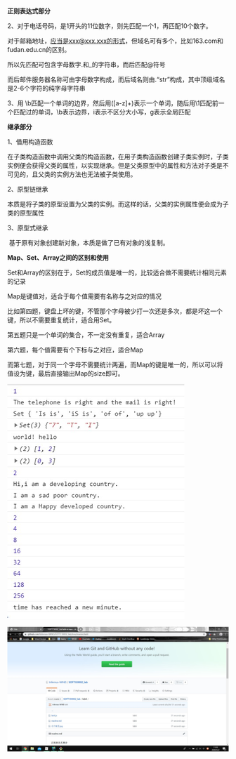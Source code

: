 **正则表达式部分**

2、对于电话号码，是1开头的11位数字，则先匹配一个1，再匹配10个数字。

对于邮箱地址，应当是xxx@xxx.xxx的形式，但域名可有多个，比如163.com和fudan.edu.cn的区别。

所以先匹配可包含字母数字.和_的字符串，而后匹配@符号

而后邮件服务器名称可由字母数字构成，而后域名则由.“str”构成，其中顶级域名是2-6个字符的纯字母字符串

3、用 \b匹配一个单词的边界，然后用([a-z]+)表示一个单词，随后用\1匹配前一个匹配过的单词，\b表示边界，i表示不区分大小写，g表示全局匹配

**继承部分**

1、借用构造函数

​	在子类构造函数中调用父类的构造函数，在用子类构造函数创建子类实例时，子类实例便会获得父类的属性，以实现继承。但是父类原型中的属性和方法对子类是不可见的，且父类的实例方法也无法被子类使用。

2、原型链继承

​	本质是将子类的原型设置为父类的实例。而这样的话，父类的实例属性便会成为子类的原型属性

3、原型式继承

​	基于原有对象创建新对象，本质是做了已有对象的浅复制。

**Map、Set、Array之间的区别和使用**

Set和Array的区别在于，Set的成员值是唯一的，比较适合做不需要统计相同元素的记录

Map是键值对，适合于每个值需要有名称与之对应的情况

比如第四题，键盘上坏的键，不管那个字母被少打一次还是多次，都是坏这一个键，所以不需要重复统计，适合用Set。

第五题只是一个单词的集合，不一定没有重复，适合Array

第六题，每个值需要有个下标与之对应，适合Map

而第七题，对于同一个字母不需要统计两遍，而Map的键是唯一的，所以可以将值设为键，最后直接输出Map的size即可。

![运行截图](./运行截图.jpg)

![GitHub全屏](./GitHub全屏.jpg)